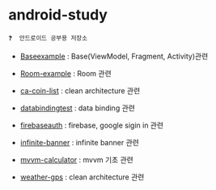 # android-study


```
❓  안드로이드 공부용 저장소
```

- [Baseexample](https://github.com/coldDelight/android-study/tree/main/Baseexample/app/src/main/java/com/colddelight/base_example) : Base(ViewModel, Fragment, Activity)관련 

- [Room-example](https://github.com/coldDelight/android-study/tree/main/Room-example/app/src/main/java/com/colddelight/room_example) : Room 관련

- [ca-coin-list](https://github.com/coldDelight/android-study/tree/main/ca-coin-list) : clean architecture 관련

- [databindingtest](https://github.com/coldDelight/android-study/tree/main/databindingtest/app/src/main/java/com/example/databinding_test) : data binding 관련

- [firebaseauth](https://github.com/coldDelight/android-study/tree/main/firebaseauth/app/src/main/java/com/colddelight/firebaseauth) : firebase, google sigin in 관련

- [infinite-banner](https://github.com/coldDelight/android-study/tree/main/infinite-banner/app/src/main/java/com/example/infinite_banner) : infinite banner 관련

- [mvvm-calculator](https://github.com/coldDelight/android-study/tree/main/mvvm-calculator/app/src/main/java/com/example/mvvm_calculator) : mvvm 기초 관련

- [weather-gps](https://github.com/coldDelight/android-study/tree/main/weather-gps) : clean architecture 관련
